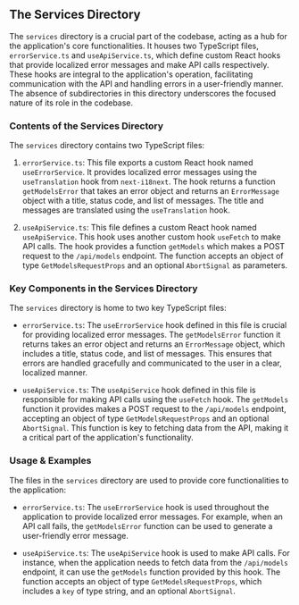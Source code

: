 
## The Services Directory

The `services` directory is a crucial part of the codebase, acting as a hub for the application's core functionalities. It houses two TypeScript files, `errorService.ts` and `useApiService.ts`, which define custom React hooks that provide localized error messages and make API calls respectively. These hooks are integral to the application's operation, facilitating communication with the API and handling errors in a user-friendly manner. The absence of subdirectories in this directory underscores the focused nature of its role in the codebase.

### Contents of the Services Directory

The `services` directory contains two TypeScript files:

1. `errorService.ts`: This file exports a custom React hook named `useErrorService`. It provides localized error messages using the `useTranslation` hook from `next-i18next`. The hook returns a function `getModelsError` that takes an error object and returns an `ErrorMessage` object with a title, status code, and list of messages. The title and messages are translated using the `useTranslation` hook.

2. `useApiService.ts`: This file defines a custom React hook named `useApiService`. This hook uses another custom hook `useFetch` to make API calls. The hook provides a function `getModels` which makes a POST request to the `/api/models` endpoint. The function accepts an object of type `GetModelsRequestProps` and an optional `AbortSignal` as parameters.

### Key Components in the Services Directory

The `services` directory is home to two key TypeScript files:

- `errorService.ts`: The `useErrorService` hook defined in this file is crucial for providing localized error messages. The `getModelsError` function it returns takes an error object and returns an `ErrorMessage` object, which includes a title, status code, and list of messages. This ensures that errors are handled gracefully and communicated to the user in a clear, localized manner.

- `useApiService.ts`: The `useApiService` hook defined in this file is responsible for making API calls using the `useFetch` hook. The `getModels` function it provides makes a POST request to the `/api/models` endpoint, accepting an object of type `GetModelsRequestProps` and an optional `AbortSignal`. This function is key to fetching data from the API, making it a critical part of the application's functionality.

### Usage & Examples

The files in the `services` directory are used to provide core functionalities to the application:

- `errorService.ts`: The `useErrorService` hook is used throughout the application to provide localized error messages. For example, when an API call fails, the `getModelsError` function can be used to generate a user-friendly error message.

- `useApiService.ts`: The `useApiService` hook is used to make API calls. For instance, when the application needs to fetch data from the `/api/models` endpoint, it can use the `getModels` function provided by this hook. The function accepts an object of type `GetModelsRequestProps`, which includes a `key` of type string, and an optional `AbortSignal`.
